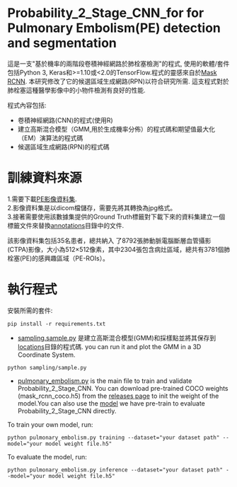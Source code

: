 # Probability_2_Stage_CNN_for for Pulmonary Embolism(PE) detection and segmentation

這是一支"基於機率的兩階段卷積神經網路於肺栓塞檢測"的程式,
使用的軟體/套件包括Python 3, Keras和>=1.10或<2.0的TensorFlow.程式的靈感來自於[Mask RCNN](https://github.com/matterport/Mask_RCNN). 
本研究修改了它的候選區域生成網路(RPN)以符合研究所需. 
這支程式對於肺栓塞這種醫學影像中的小物件檢測有良好的性能. 

程式內容包括:
* 卷積神經網路(CNN)的程式(使用R)
* 建立高斯混合模型（GMM,用於生成機率分佈）的程式碼和期望值最大化（EM）演算法的程式碼
* 候選區域生成網路(RPN)的程式碼

# 訓練資料來源
1.需要下載[PE影像資料集](https://figshare:com/authors/MojtabaMasoudi/5215238).  
2.影像資料集是以dicom檔儲存，需要先將其轉換為jpg格式。  
3.接著需要使用該數據集提供的Ground Truth標籤對下載下來的資料集建立一個標籤文件來替換[annotations](annotations)目錄中的文件.  

該影像資料集包括35名患者，總共納入 了8792張肺動脈電腦斷層血管攝影(CTPA)影像，大小為512×512像素，其中2304張包含病灶區域，總共有3781個肺栓塞(PE)的感興趣區域（PE-ROIs）。

# 執行程式
安裝所需的套件:
```
pip install -r requirements.txt
```

* [sampling.sample.py](sampling/sample.py) 是建立高斯混合模型(GMM)和採樣點並將其保存到 
[locations](locations)目錄的程式碼. you can run it and plot the GMM in a 3D Coordinate System.
```
python sampling/sample.py
```

* [pulmonary_embolism.py](pulmonary_embolism.py) is the main file to train and validate Probability_2_Stage_CNN.
You can download pre-trained COCO weights (mask_rcnn_coco.h5) from the [releases page](https://github.com/matterport/Mask_RCNN/releases)
to init the weight of the model.You can also use the [model](model/mask_rcnn_pulmonary.h5) we have pre-train to evaluate Probability_2_Stage_CNN directly.

To train your own model, run:
```
python pulmonary_embolism.py training --dataset="your dataset path" --model="your model weight file.h5"
```
To evaluate the model, run:
```
python pulmonary_embolism.py inference --dataset="your dataset path" --model="your model weight file.h5"
```


 







